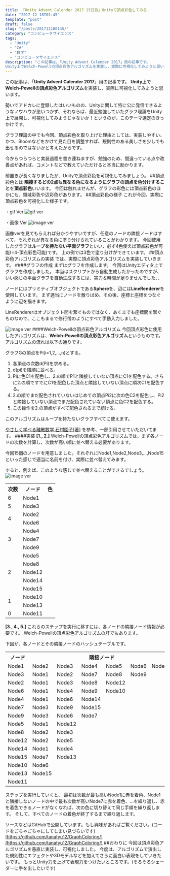 ```yaml
---
title: 「Unity Advent Calender 2017 15日目」Unityで頂点彩色してみる
date: "2017-12-18T01:45"
template: "post"
draft: false
slug: "/posts/201712180145/"
category: "コンピュータサイエンス"
tags:
  - "Unity"
  - "C#"
  - "数学"
  - "コンピュータサイエンス"
description: "この記事は、「Unity Advent Calender 2017」用の記事です。
Unity上でWelch-Powellの頂点彩色アルゴリズムを実装し、実際に可視化してみようと思います。"
---
```




この記事は、「**Unity Advent Calender 2017**」用の記事です。
**Unity**上で**Welch-Powellの****頂点彩色****アルゴリズム**を実装し、実際に可視化してみようと思います。

勢いでアドカレに登録したはいいものの、Unityに関して特に公に発信できるようなノウハウが思いつかず、それならば、最近勉強していたグラフ理論をUnity上で展開し、可視化してみようじゃないか！というのが、このテーマ選定のきっかけです。

グラフ理論の中でも今回、頂点彩色を取り上げた理由としては、実装しやすい、かつ、Bloomなどをかけて見た目を調整すれば、規則性のある美しさを少しでも出せるのではないかと考えたからです。

今からつらつらと実装過程を書き連ねますが、勉強のため、間違っている点や改善点があれば、コメントなどで教えていただけると本当に助かります。

前置きが長くなりましたが、Unityで頂点彩色を可視化してみましょう。
##頂点彩色とは
**隣接するどの2点も異なる色になるようにグラフの頂点を色分けすること**を**頂点彩色**いいます。
今回は触れませんが、グラフの彩色には頂点彩色のほかにも、領域彩色や辺彩色があります。
##頂点彩色の様子
これが今回、実際に頂点彩色を可視化した様子です。

・gif Ver
![gif ver](/media/20171217_221008.gif)

・画像 Ver
![image ver](/media/頂点彩色.png)

画像verを見てもらえれば分かりやすいですが、任意のノードの隣接ノードはすべて、それぞれが異なる色に塗り分けられていることがわかります。
今回使用したグラフは**ループを持たない平面グラフ**といい、必ず4色使えば頂点彩色が可能(=4-頂点彩色可能)です。
上の例では3色で塗り分けができています。
##頂点彩色アルゴリズムの実装
では、実際に頂点彩色アルゴリズムを実装していきます。
####グラフの作成
まずはグラフを作成します。
今回はUnityエディタ上でグラフを作成しました。
本当はスクリプトから自動生成したかったのですが、いい感じの平面グラフを自動生成するには、実力＆時間が足りませんでした、、


ノードにはプリミティブオブジェクトである**Sphere**を、辺には**LineRenderer**を使用しています。
まず適当にノードを散りばめ、その後、座標と座標をつなぐように辺を描きます。

LineRendererはオブジェクト間を繋ぐものではなく、あくまでも座標間を繋ぐものなので、ここもまるで修行僧のようにすべて手動入力しました。

![image ver](/media/LineRenderer.png)
####Welch-Powellの頂点彩色アルゴリズム
今回頂点彩色に使用したアルゴリズムは、**Welch-Powellの頂点彩色アルゴリズム**というものです。
アルゴリズムの流れは以下の通りです。

グラフGの頂点をPi(i=1,2,...,n)とする。
1. 各頂点の次数d(Pi)を求める。
2. d(pi)を降順に並べる。
3. Piに色C1を配色し、2.の順でP1と隣接していない頂点にC1を配色する。さらに2.の順ですでにC1を配色した頂点と隣接していない頂点に順次C1を配色する。
4. 2.の順でまだ配色されていないはじめての頂点Pi2に次の色C2を配色し、Pi2と隣接していない頂点でまだ配色されていない頂点に色C2を配色する。
5. この操作を2.の頂点がすべて配色されるまで続ける。

このアルゴリズムはループを持たないグラフすべてに使えます。

[やさしく学べる離散数学 石村園子[著]](https://www.amazon.co.jp/%E3%82%84%E3%81%95%E3%81%97%E3%81%8F%E5%AD%A6%E3%81%B9%E3%82%8B%E9%9B%A2%E6%95%A3%E6%95%B0%E5%AD%A6-%E7%9F%B3%E6%9D%91-%E5%9C%92%E5%AD%90/dp/432001846X)
を参考、一部引用させていただいてます。
####実装
**[1., 2.]**
Welch-Powellの頂点彩色アルゴリズムでは、まず各ノードの次数を計算し、次数が高い順に並べ替える必要があります。

今回15個のノードを用意しました。それぞれにNode1,Node2,Node3,...,Node15といった感じで適当に名前を付け、実際に並べ替えてみます。

すると、例えば、このような感じで並べ替えることができるでしょう。
![image ver](/media/頂点彩色1.png)
<table>
<tbody>
<tr>
<th>次数</th>
<th>ノード</th>
<th>色</th>
</tr>
<tr>
<td>6</td>
<td>Node1</td>
<td></td>
</tr>
<tr>
<td>5</td>
<td>Node3</td>
<td></td>
</tr>
<tr>
<td rowspan="2">4</td>
<td>Node2</td>
<td></td>
</tr>
<tr>
<td>Node6</td>
<td></td>
</tr>
<tr>
<td rowspan="3">3</td>
<td>Node4</td>
<td></td>
</tr>
<tr>
<td>Node7</td>
<td></td>
</tr>
<tr>
<td>Node9</td>
<td></td>
</tr>
<tr>
<td rowspan="5">2</td>
<td>Node5</td>
<td></td>
</tr>
<tr>
<td>Node8</td>
<td></td>
</tr>
<tr>
<td>Node12</td>
<td></td>
</tr>
<tr>
<td>Node14</td>
<td></td>
</tr>
<tr>
<td>Node15</td>
<td></td>
</tr>
<tr>
<td rowspan="2">1</td>
<td>Node10</td>
<td></td>
</tr>
<tr>
<td>Node13</td>
<td></td>
</tr>
<tr>
<td>0</td>
<td>Node11</td>
<td></td>
</tr>
</tbody>
</table>

**[3., 4., 5.]**
これらのステップを実行に移すには、各ノードの隣接ノード情報が必要です。
Welch-Powellの頂点彩色アルゴリズムの肝でもあります。

下図が、各ノードとその隣接ノードのハッシュテーブルです。
<table>
<tbody>
<tr>
<th>ノード</th>
<th colspan="6">隣接ノード</th>
</tr>
<tr>
<td>Node1</td>
<td>Node2</td>
<td>Node3</td>
<td>Node4</td>
<td>Node5</td>
<td>Node6</td>
<td>Node14</td>
</tr>
<tr>
<td>Node3</td>
<td>Node1</td>
<td>Node2</td>
<td>Node7</td>
<td>Node8</td>
<td>Node9</td>
</tr>
<tr>
<td>Node2</td>
<td>Node1</td>
<td>Node3</td>
<td>Node8</td>
<td>Node12</td>
</tr>
<tr>
<td>Node6</td>
<td>Node1</td>
<td>Node4</td>
<td>Node9</td>
<td>Node10</td>
</tr>
<tr>
<td>Node4</td>
<td>Node1</td>
<td>Node6</td>
<td>Node14</td>
</tr>
<tr>
<td>Node7</td>
<td>Node3</td>
<td>Node9</td>
<td>Node15</td>
</tr>
<tr>
<td>Node9</td>
<td>Node3</td>
<td>Node6</td>
<td>Node7</td>
</tr>
<tr>
<td>Node5</td>
<td>Node1</td>
<td>Node12</td>
</tr>
<tr>
<td>Node8</td>
<td>Node2</td>
<td>Node3</td>
</tr>
<tr>
<td>Node12</td>
<td>Node2</td>
<td>Node5</td>
</tr>
<tr>
<td>Node14</td>
<td>Node1</td>
<td>Node4</td>
</tr>
<tr>
<td>Node15</td>
<td>Node7</td>
<td>Node13</td>
</tr>
<tr>
<td>Node10</td>
<td>Node6</td>
</tr>
<tr>
<td>Node13</td>
<td>Node15</td>
</tr>
<tr>
<td>Node11</td>
</tr>
</tbody>
</table>

ステップを実行していくと、
最初は次数が最も高いNode1に赤を着色、Node1と隣接しないノードの中で最も次数が高いNode7に赤を着色、...を繰り返し、赤を着色できるノードがなくなれば、次の色に切り替えて同じ手順を繰り返します。
そして、すべてのノードの着色が終了するまで繰り返します。

ソースなどはGitHubで公開しています。もし興味があればご覧ください。(コードをごちゃごちゃにしてしまい見づらいです)
[https://github.com/tanatyu12/GraphColoring/](https://github.com/tanatyu12/GraphColoring/)
##おわりに
今回は頂点彩色アルゴリズムを愚直に実装し、可視化しました。
今度は、アルゴリズムで演出した規則性にエフェクトや3Dモデルなどを加えてさらに面白い表現をしていきたいです。
もっとUnity力を上げて表現力をつけたいところです。(そろそろシェーダーに手を出したいです)